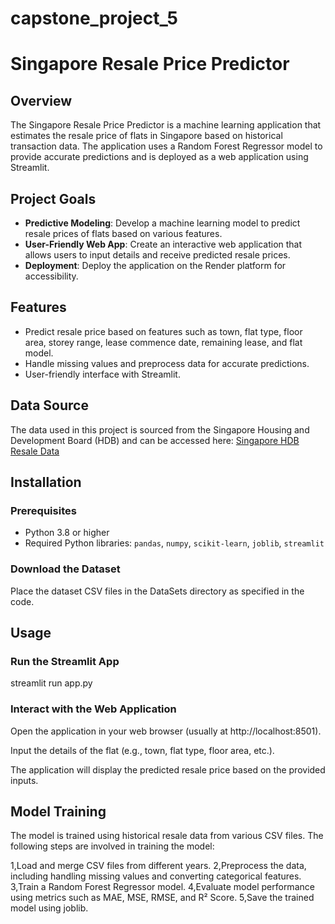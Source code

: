 # capstone_project_5

# Singapore Resale Price Predictor

## Overview

The Singapore Resale Price Predictor is a machine learning application that estimates the resale price of flats in Singapore based on historical transaction data. The application uses a Random Forest Regressor model to provide accurate predictions and is deployed as a web application using Streamlit.

## Project Goals

- **Predictive Modeling**: Develop a machine learning model to predict resale prices of flats based on various features.
- **User-Friendly Web App**: Create an interactive web application that allows users to input details and receive predicted resale prices.
- **Deployment**: Deploy the application on the Render platform for accessibility.

## Features

- Predict resale price based on features such as town, flat type, floor area, storey range, lease commence date, remaining lease, and flat model.
- Handle missing values and preprocess data for accurate predictions.
- User-friendly interface with Streamlit.

## Data Source

The data used in this project is sourced from the Singapore Housing and Development Board (HDB) and can be accessed here: [Singapore HDB Resale Data](https://beta.data.gov.sg/collections/189/view)

## Installation

### Prerequisites

- Python 3.8 or higher
- Required Python libraries: `pandas`, `numpy`, `scikit-learn`, `joblib`, `streamlit`

### Download the Dataset

Place the dataset CSV files in the DataSets directory as specified in the code.

## Usage

### Run the Streamlit App
streamlit run app.py

### Interact with the Web Application

Open the application in your web browser (usually at http://localhost:8501).

Input the details of the flat (e.g., town, flat type, floor area, etc.).

The application will display the predicted resale price based on the provided inputs.

## Model Training

The model is trained using historical resale data from various CSV files. The following steps are involved in training the model:

1,Load and merge CSV files from different years.
2,Preprocess the data, including handling missing values and converting categorical features.
3,Train a Random Forest Regressor model.
4,Evaluate model performance using metrics such as MAE, MSE, RMSE, and R² Score.
5,Save the trained model using joblib.
